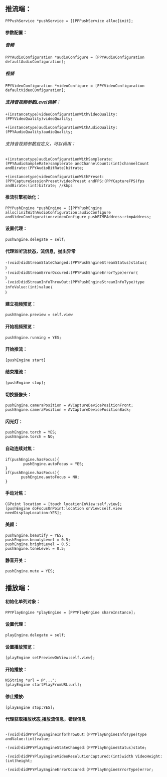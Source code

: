 
## 推流端：
```obj-c
PPPushService *pushService = [[PPPushService alloc]init];
```
#### 参数配置：

##### 音频
```obj-c
PPYAudioConfiguration *audioConfigure = [PPYAudioConfiguration defaultAudioConfiguration];
```
##### 视频
```obj-c
PPYVideoConfiguration *videoConfigure = [PPYVideoConfiguration defaultVideoCOnfiguration];
```

##### 支持音视频参数Level调解：
```obj-c
+(instancetype)videoConfigurationWithVideoQuality:(PPYVideoQuality)videoQuality;

+(instancetype)audioConfigurationWithAudioQuality:(PPYAudioQuality)audioQuality;
```
###### 支持音视频参数自定义，可以调用：
```obj-c
+(instancetype)audioConfigurationWithSamplerate:(PPYAudioSampleRate)samplerate andChannelCount:(int)channelCount andBirate:(PPYAudioBitRate)bitrate;

+(instancetype)videoConfigurationWithPreset:(PPYCaptureSessionPreset)videoPreset andFPS:(PPYCaptureFPS)fps andBirate:(int)bitrate; //kbps
```
#### 推流引擎初始化：
```obj-c
PPYPushEngine *pushEngine = []PPYPushEngine alloc]initWithAudioConfiguration:audioConfigure andVideoConfiguration:videoConfigure pushRTMPAddress:rtmpAddress;
```
#### 设置代理：
```obj-c
pushEngine.delegate = self;
```
#### 代理监听流状态，流信息，抛出异常
```obj-c
-(void)didStreamStateChanged:(PPYPushEngineStreamStatus)status｛
｝
-(void)didStreamErrorOccured:(PPYPushEngineErrorType)error｛
｝
-(void)didStreamInfoThrowOut:(PPYPushEngineStreamInfoType)type infoValue:(int)value｛
｝
```

#### 建立视频预览：
```obj-c
pushEngine.preview = self.view
```
#### 开始视频预览：
```obj-c
pushEngine.running = YES;
```
#### 开始推流：
```obj-c
[pushEngine start]
```

#### 结束推流：
```obj-c
[pushEngine stop];
```

#### 切换摄像头：
```obj-c
pushEngine.cameraPosition = AVCaptureDevicePositionFront;
pushEngine.cameraPosition = AVCaptureDevicePositionBack;
```
#### 闪光灯：
```obj-c
pushEngine.torch = YES;
pushEngine.torch = NO;
```
        
#### 自动连续对焦：
```obj-c
if(pushEngine.hasFocus){
        pushEngine.autoFocus = YES;
}
if(pushEngine.hasFocus){
       pushEngine.autoFocus = NO;
}
```
        
#### 手动对焦：
```obj-c
CGPoint location = [touch locationInView:self.view];
[pushEngine doFocusOnPoint:location onView:self.view needDisplayLocation:YES];
 ```
#### 美颜：
```obj-c
pushEngine.beautify = YES;
pushEngine.beautyLevel = 0.5;
pushEngine.brightLevel = 0.5;
pushEngine.toneLevel = 0.5;
```
#### 静音开关：
```obj-c
pushEngine.mute = YES;
```



## 播放端：

#### 初始化单列对象：
```obj-c
PPYPlayEngine *playEngine = [PPYPlayEngine shareInstance];
```
#### 设置代理：
```obj-c
playEngine.delegate = self;
```
#### 设置播放预览：
```obj-c
[playEngine setPreviewOnView:self.view];
```
#### 开始播放：
```obj-c
NSString *url = @"...";
[playEngine startPlayFromURL:url];
```
#### 停止播放:
```obj-c
[playEngine stop:YES];
```
#### 代理获取播放状态,播放流信息，错误信息
```obj-c

-(void)didPPYPlayEngineInfoThrowOut:(PPYPlayEngineInfoType)type andValue:(int)value;

-(void)didPPYPlayEngineStateChanged:(PPYPlayEngineStatus)state;

-(void)didPPYPlayEngineVideoResolutionCaptured:(int)width VideoHeight:(int)height;

-(void)didPPYPlayEngineErrorOccured:(PPYPlayEngineErrorType)error;
```

